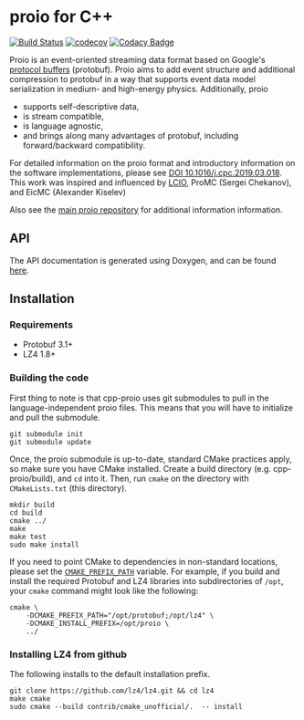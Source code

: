 # proio for C++
[![Build Status](https://travis-ci.org/proio-org/cpp-proio.svg?branch=master)](https://travis-ci.org/proio-org/cpp-proio)
[![codecov](https://codecov.io/gh/proio-org/cpp-proio/branch/master/graph/badge.svg)](https://codecov.io/gh/proio-org/cpp-proio)
[![Codacy Badge](https://api.codacy.com/project/badge/Grade/ad338e9f8dad4cdbb54d664a742f3a81)](https://www.codacy.com/app/proio-org/cpp-proio?utm_source=github.com&amp;utm_medium=referral&amp;utm_content=proio-org/cpp-proio&amp;utm_campaign=Badge_Grade)


Proio is an event-oriented streaming data format based on Google's [protocol
buffers](https://developers.google.com/protocol-buffers/) (protobuf).  Proio
aims to add event structure and additional compression to protobuf in a way
that supports event data model serialization in medium- and high-energy
physics.  Additionally, proio
* supports self-descriptive data,
* is stream compatible,
* is language agnostic,
* and brings along many advantages of protobuf, including forward/backward
  compatibility.

For detailed information on the proio format and introductory information on
the software implementations, please see [DOI
10.1016/j.cpc.2019.03.018](https://doi.org/10.1016/j.cpc.2019.03.018).  This
work was inspired and influenced by [LCIO](https://github.com/iLCSoft/LCIO),
ProMC (Sergei Chekanov), and EicMC (Alexander Kiselev)

Also see the [main proio repository](https://github.com/proio-org/proio) for
additional information information.

## API
The API documentation is generated using Doxygen, and can be found
[here](https://proio-org.github.io/cpp-proio-docs/).

## Installation
### Requirements
* Protobuf 3.1+
* LZ4 1.8+

### Building the code
First thing to note is that cpp-proio uses git submodules to pull in the
language-independent proio files.  This means that you will have to initialize
and pull the submodule.
```shell
git submodule init
git submodule update
```

Once, the proio submodule is up-to-date, standard CMake practices apply, so
make sure you have CMake installed.  Create a build directory (e.g.
cpp-proio/build), and `cd` into it.  Then, run `cmake` on the directory with
`CMakeLists.txt` (this directory).
```shell
mkdir build
cd build
cmake ../
make
make test
sudo make install
```

If you need to point CMake to dependencies in non-standard locations, please
set the
[`CMAKE_PREFIX_PATH`](https://cmake.org/cmake/help/v3.0/variable/CMAKE_PREFIX_PATH.html)
variable.  For example, if you build and install the required Protobuf and LZ4
libraries into subdirectories of `/opt`, your `cmake` command might look like
the following:
```shell
cmake \
    -DCMAKE_PREFIX_PATH="/opt/protobuf;/opt/lz4" \
    -DCMAKE_INSTALL_PREFIX=/opt/proio \
    ../
```

### Installing LZ4 from github
The following installs to the default installation prefix.
```
git clone https://github.com/lz4/lz4.git && cd lz4
make cmake
sudo cmake --build contrib/cmake_unofficial/.  -- install
```

